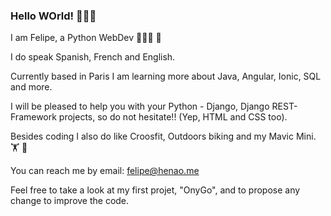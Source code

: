 ### Hello WOrld! 👋👋👋

I am Felipe, a Python WebDev  👨🏻‍💻 🐍 

I do speak Spanish, French and English. 

Currently based in Paris I am learning more about Java, Angular, Ionic, SQL and more.

I will be pleased to help you with your Python - Django, Django REST-Framework projects, so do not hesitate!! (Yep, HTML and CSS too). 

Besides coding I also do like Croosfit, Outdoors biking and my Mavic Mini.  🏋️  🚵

You can reach me by email: felipe@henao.me  

Feel free to take a look at my first projet, "OnyGo", and to propose any change to improve the code. 


